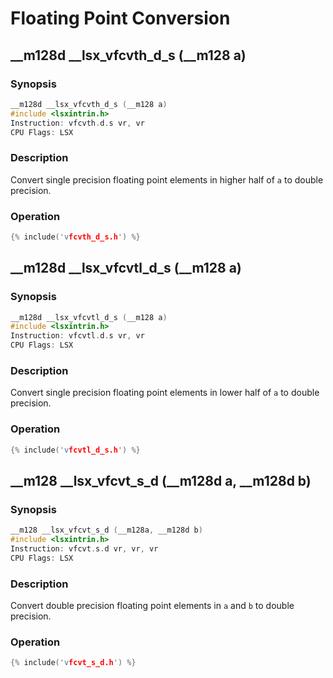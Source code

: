 # Floating Point Conversion

## __m128d __lsx_vfcvth_d_s (__m128 a)

### Synopsis

```c++
__m128d __lsx_vfcvth_d_s (__m128 a)
#include <lsxintrin.h>
Instruction: vfcvth.d.s vr, vr
CPU Flags: LSX
```

### Description

Convert single precision floating point elements in higher half of `a` to double precision.

### Operation

```c++
{% include('vfcvth_d_s.h') %}
```

## __m128d __lsx_vfcvtl_d_s (__m128 a)

### Synopsis

```c++
__m128d __lsx_vfcvtl_d_s (__m128 a)
#include <lsxintrin.h>
Instruction: vfcvtl.d.s vr, vr
CPU Flags: LSX
```

### Description

Convert single precision floating point elements in lower half of `a` to double precision.

### Operation

```c++
{% include('vfcvtl_d_s.h') %}
```


## __m128 __lsx_vfcvt_s_d (__m128d a, __m128d b)

### Synopsis

```c++
__m128 __lsx_vfcvt_s_d (__m128a, __m128d b)
#include <lsxintrin.h>
Instruction: vfcvt.s.d vr, vr, vr
CPU Flags: LSX
```

### Description

Convert double precision floating point elements in `a` and `b` to double precision.

### Operation

```c++
{% include('vfcvt_s_d.h') %}
```
